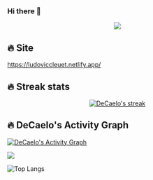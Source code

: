 ### Hi there 👋

<p align="center">
  <a href=""><img src="https://readme-typing-svg.herokuapp.com?color=F7D15B&lines=javascript+%26+ruby+developer"></a>
</p>

## 🔥 Site

https://ludoviccleuet.netlify.app/


## 🔥 Streak stats

<p align="center">
  <a href="">
    <img title="🔥 Get streak stats for your profile at git.io/streak-stats" alt="DeCaelo's streak" src="https://github-readme-streak-stats.herokuapp.com/?user=DeCaelo&theme=monokai-metallian&hide_border=true"/>
  </a>
</p>


## 🔥 DeCaelo's Activity Graph

<!-- https://github.com/DeCaelo/github-readme-activity-graph -->
<a href=""><img alt="DeCaelo's Activity Graph" src="https://activity-graph.herokuapp.com/graph?username=DeCaelo&bg_color=1F222E&color=F8D866&line=F85D7F&point=FFFFFF&hide_border=true" /></a>


![](https://github-readme-stats.vercel.app/api?username=DeCaelo&theme=nightowl&hide=issues,contribs&show_icons=true&count_private=true)

![Top Langs](https://github-readme-stats.vercel.app/api/top-langs/?username=DeCaelo&hide=elm&layout=compact&hide_title=true&theme=nightowl)
